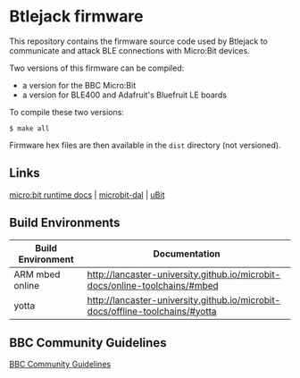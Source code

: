 # Btlejack firmware

This repository contains the firmware source code used by Btlejack to communicate and attack BLE connections with Micro:Bit devices.

Two versions of this firmware can be compiled:

 * a version for the BBC Micro:Bit
 * a version for BLE400 and Adafruit's Bluefruit LE boards

To compile these two versions:

```
$ make all
```

Firmware hex files are then available in the `dist` directory (not versioned). 


## Links

[micro:bit runtime docs](http://lancaster-university.github.io/microbit-docs/) | [microbit-dal](https://github.com/lancaster-university/microbit-dal) |  [uBit](https://github.com/lancaster-university/microbit)

## Build Environments

| Build Environment | Documentation |
| ------------- |-------------|
| ARM mbed online | http://lancaster-university.github.io/microbit-docs/online-toolchains/#mbed |
| yotta  | http://lancaster-university.github.io/microbit-docs/offline-toolchains/#yotta |

## BBC Community Guidelines

[BBC Community Guidelines](https://www.microbit.co.uk/help#sect_cg)
